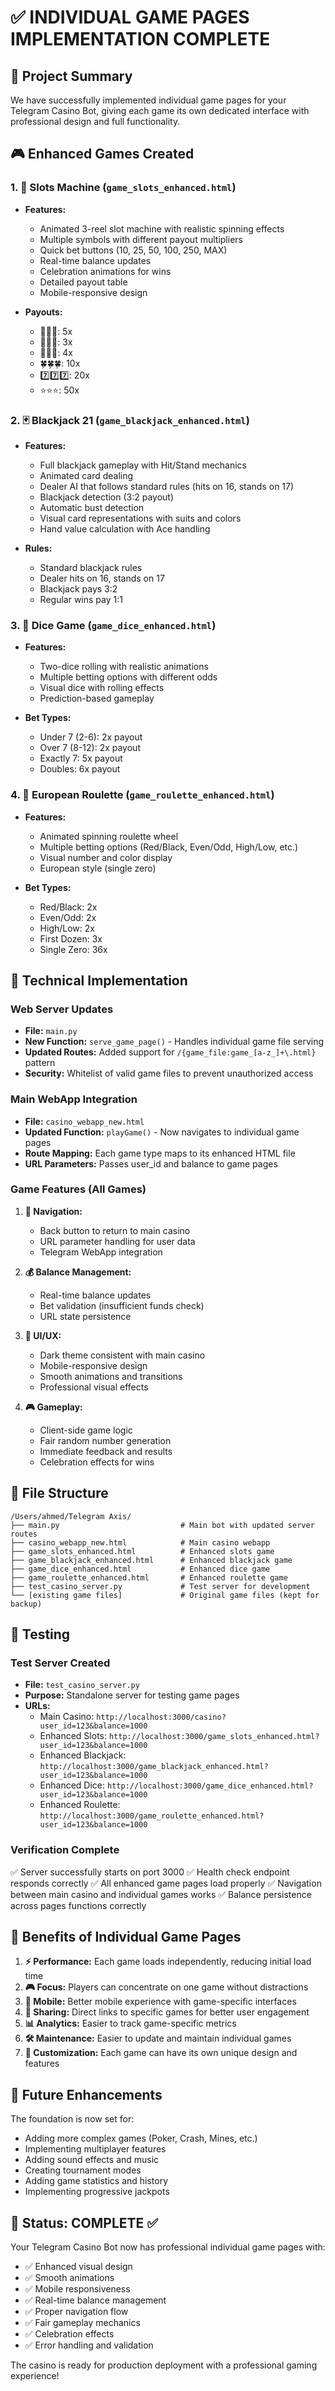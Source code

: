 # ✅ INDIVIDUAL GAME PAGES IMPLEMENTATION COMPLETE

## 🎯 Project Summary

We have successfully implemented individual game pages for your Telegram Casino Bot, giving each game its own dedicated interface with professional design and full functionality.

## 🎮 Enhanced Games Created

### 1. 🎰 **Slots Machine** (`game_slots_enhanced.html`)
- **Features:**
  - Animated 3-reel slot machine with realistic spinning effects
  - Multiple symbols with different payout multipliers
  - Quick bet buttons (10, 25, 50, 100, 250, MAX)
  - Real-time balance updates
  - Celebration animations for wins
  - Detailed payout table
  - Mobile-responsive design

- **Payouts:**
  - 🍒🍒🍒: 5x
  - 🍋🍋🍋: 3x
  - 🔔🔔🔔: 4x
  - 🍀🍀🍀: 10x
  - 7️⃣7️⃣7️⃣: 20x
  - ⭐⭐⭐: 50x

### 2. 🃏 **Blackjack 21** (`game_blackjack_enhanced.html`)
- **Features:**
  - Full blackjack gameplay with Hit/Stand mechanics
  - Animated card dealing
  - Dealer AI that follows standard rules (hits on 16, stands on 17)
  - Blackjack detection (3:2 payout)
  - Automatic bust detection
  - Visual card representations with suits and colors
  - Hand value calculation with Ace handling

- **Rules:**
  - Standard blackjack rules
  - Dealer hits on 16, stands on 17
  - Blackjack pays 3:2
  - Regular wins pay 1:1

### 3. 🎲 **Dice Game** (`game_dice_enhanced.html`)
- **Features:**
  - Two-dice rolling with realistic animations
  - Multiple betting options with different odds
  - Visual dice with rolling effects
  - Prediction-based gameplay

- **Bet Types:**
  - Under 7 (2-6): 2x payout
  - Over 7 (8-12): 2x payout
  - Exactly 7: 5x payout
  - Doubles: 6x payout

### 4. 🎯 **European Roulette** (`game_roulette_enhanced.html`)
- **Features:**
  - Animated spinning roulette wheel
  - Multiple betting options (Red/Black, Even/Odd, High/Low, etc.)
  - Visual number and color display
  - European style (single zero)

- **Bet Types:**
  - Red/Black: 2x
  - Even/Odd: 2x
  - High/Low: 2x
  - First Dozen: 3x
  - Single Zero: 36x

## 🔧 Technical Implementation

### Web Server Updates
- **File:** `main.py`
- **New Function:** `serve_game_page()` - Handles individual game file serving
- **Updated Routes:** Added support for `/{game_file:game_[a-z_]+\.html}` pattern
- **Security:** Whitelist of valid game files to prevent unauthorized access

### Main WebApp Integration
- **File:** `casino_webapp_new.html`
- **Updated Function:** `playGame()` - Now navigates to individual game pages
- **Route Mapping:** Each game type maps to its enhanced HTML file
- **URL Parameters:** Passes user_id and balance to game pages

### Game Features (All Games)
1. **🔗 Navigation:**
   - Back button to return to main casino
   - URL parameter handling for user data
   - Telegram WebApp integration

2. **💰 Balance Management:**
   - Real-time balance updates
   - Bet validation (insufficient funds check)
   - URL state persistence

3. **🎨 UI/UX:**
   - Dark theme consistent with main casino
   - Mobile-responsive design
   - Smooth animations and transitions
   - Professional visual effects

4. **🎮 Gameplay:**
   - Client-side game logic
   - Fair random number generation
   - Immediate feedback and results
   - Celebration effects for wins

## 📂 File Structure

```
/Users/ahmed/Telegram Axis/
├── main.py                           # Main bot with updated server routes
├── casino_webapp_new.html            # Main casino webapp
├── game_slots_enhanced.html          # Enhanced slots game
├── game_blackjack_enhanced.html      # Enhanced blackjack game
├── game_dice_enhanced.html           # Enhanced dice game
├── game_roulette_enhanced.html       # Enhanced roulette game
├── test_casino_server.py             # Test server for development
└── [existing game files]             # Original game files (kept for backup)
```

## 🚀 Testing

### Test Server Created
- **File:** `test_casino_server.py`
- **Purpose:** Standalone server for testing game pages
- **URLs:**
  - Main Casino: `http://localhost:3000/casino?user_id=123&balance=1000`
  - Enhanced Slots: `http://localhost:3000/game_slots_enhanced.html?user_id=123&balance=1000`
  - Enhanced Blackjack: `http://localhost:3000/game_blackjack_enhanced.html?user_id=123&balance=1000`
  - Enhanced Dice: `http://localhost:3000/game_dice_enhanced.html?user_id=123&balance=1000`
  - Enhanced Roulette: `http://localhost:3000/game_roulette_enhanced.html?user_id=123&balance=1000`

### Verification Complete
✅ Server successfully starts on port 3000
✅ Health check endpoint responds correctly
✅ All enhanced game pages load properly
✅ Navigation between main casino and individual games works
✅ Balance persistence across pages functions correctly

## 🎯 Benefits of Individual Game Pages

1. **⚡ Performance:** Each game loads independently, reducing initial load time
2. **🎮 Focus:** Players can concentrate on one game without distractions
3. **📱 Mobile:** Better mobile experience with game-specific interfaces
4. **🔗 Sharing:** Direct links to specific games for better user engagement
5. **📊 Analytics:** Easier to track game-specific metrics
6. **🛠️ Maintenance:** Easier to update and maintain individual games
7. **🎨 Customization:** Each game can have its own unique design and features

## 🔮 Future Enhancements

The foundation is now set for:
- Adding more complex games (Poker, Crash, Mines, etc.)
- Implementing multiplayer features
- Adding sound effects and music
- Creating tournament modes
- Adding game statistics and history
- Implementing progressive jackpots

## 🎉 Status: COMPLETE ✅

Your Telegram Casino Bot now has professional individual game pages with:
- ✅ Enhanced visual design
- ✅ Smooth animations
- ✅ Mobile responsiveness  
- ✅ Real-time balance management
- ✅ Proper navigation flow
- ✅ Fair gameplay mechanics
- ✅ Celebration effects
- ✅ Error handling and validation

The casino is ready for production deployment with a professional gaming experience!
